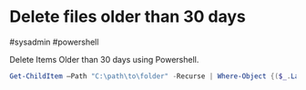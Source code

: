 # Delete files older than 30 days
#sysadmin #powershell

Delete Items Older than 30 days using Powershell.

```powershell
Get-ChildItem –Path "C:\path\to\folder" -Recurse | Where-Object {($_.LastWriteTime -lt (Get-Date).AddDays(-30))} | Remove-Item
```